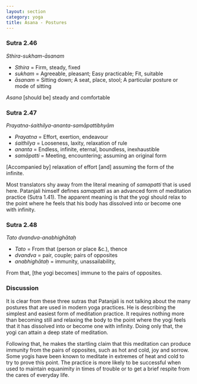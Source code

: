 ```yaml
---
layout: section
category: yoga
title: Asana - Postures
---
```

### Sutra 2.46
*Sthira-sukham-āsanam*
- *Sthira* = Firm, steady, fixed
- *sukham* = Agreeable, pleasant; Easy practicable; Fit, suitable
- *āsanam* = Sitting down; A seat, place, stool; A particular posture or mode of sitting

*Asana* [should be] steady and comfortable

### Sutra 2.47
*Prayatna-śaithilya-ananta-samāpattibhyām*
- *Prayatna* = Effort, exertion, endeavour
- *śaithilya* = Looseness, laxity, relaxation of rule
- *ananta* = Endless, infinite, eternal, boundless, inexhaustible
- *samāpatti* = Meeting, encountering; assuming an original form

[Accompanied by] relaxation of effort [and] assuming the form of the infinite.

Most translators shy away from the literal meaning of *samapatti* that is used here. Patanjali himself defines *samapatti* as an advanced form of meditation practice (Sutra 1.41). The apparent meaning is that the yogi should relax to the point where he feels that his body has dissolved into or become one with infinity.

### Sutra 2.48
*Tato dvandva-anabhighātaḥ*
- *Tato* = From that (person or place &c.), thence
- *dvandva* = pair, couple; pairs of opposites
- *anabhighātaḥ* = immunity, unassailability,

From that, [the yogi becomes] immune to the pairs of opposites.

### Discussion
It is clear from these three sutras that Patanjali is not talking about the many postures that are used in modern yoga practices. He is describing the simplest and easiest form of meditation practice. It requires nothing more than becoming still and relaxing the body to the point where the yogi feels that it has dissolved into or become one with infinity. Doing only that, the yogi can attain a deep state of meditation.

Following that, he makes the startling claim that this meditation can produce immunity from the pairs of opposites, such as hot and cold, joy and sorrow. Some yogis have been known to meditate in extremes of heat and cold to try to prove this point. The practice is more likely to be successful when used to maintain equanimity in times of trouble or to get a brief respite from the cares of everyday life.